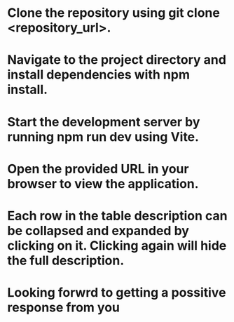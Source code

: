 # Clone the repository using git clone <repository_url>.
# Navigate to the project directory and install dependencies with npm install.
# Start the development server by running npm run dev using Vite.
# Open the provided URL in your browser to view the application.
# Each row in the table description can be collapsed and expanded by clicking on it. Clicking again will hide the full description.
# Looking forwrd to getting a possitive response from you